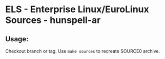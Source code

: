# ELS - Enterprise Linux/EuroLinux Sources - hunspell-ar
 
## Usage:
  Checkout branch or tag. Use `make sources` to recreate  SOURCE0 archive.
